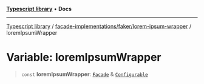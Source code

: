 [**Typescript library**](../../../../index.md) • **Docs**

***

[Typescript library](../../../../modules.md) / [facade-implementations/faker/lorem-ipsum-wrapper](../index.md) / loremIpsumWrapper

# Variable: loremIpsumWrapper

> `const` **loremIpsumWrapper**: [`Facade`](../../../../facades/faker/namespaces/faker/interfaces/Facade.md) & [`Configurable`](../namespaces/loremIpsumWrapper/interfaces/Configurable.md)

